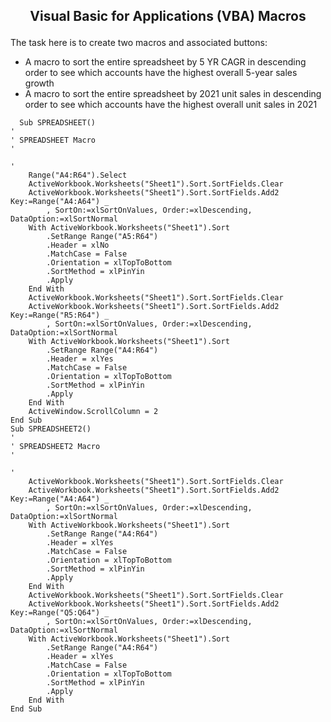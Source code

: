 ## <p align="center"> Visual Basic for Applications (VBA) Macros
  
  
The task here is to create two macros and associated buttons:
-   A macro to sort the entire spreadsheet by 5 YR CAGR in descending order to see which accounts have the highest overall 5-year sales growth
-    A macro to sort the entire spreadsheet by 2021 unit sales in descending order to see which accounts have the highest overall unit sales in 2021
  
```excel
  Sub SPREADSHEET()
'
' SPREADSHEET Macro
'

'
    Range("A4:R64").Select
    ActiveWorkbook.Worksheets("Sheet1").Sort.SortFields.Clear
    ActiveWorkbook.Worksheets("Sheet1").Sort.SortFields.Add2 Key:=Range("A4:A64") _
        , SortOn:=xlSortOnValues, Order:=xlDescending, DataOption:=xlSortNormal
    With ActiveWorkbook.Worksheets("Sheet1").Sort
        .SetRange Range("A5:R64")
        .Header = xlNo
        .MatchCase = False
        .Orientation = xlTopToBottom
        .SortMethod = xlPinYin
        .Apply
    End With
    ActiveWorkbook.Worksheets("Sheet1").Sort.SortFields.Clear
    ActiveWorkbook.Worksheets("Sheet1").Sort.SortFields.Add2 Key:=Range("R5:R64") _
        , SortOn:=xlSortOnValues, Order:=xlDescending, DataOption:=xlSortNormal
    With ActiveWorkbook.Worksheets("Sheet1").Sort
        .SetRange Range("A4:R64")
        .Header = xlYes
        .MatchCase = False
        .Orientation = xlTopToBottom
        .SortMethod = xlPinYin
        .Apply
    End With
    ActiveWindow.ScrollColumn = 2
End Sub
Sub SPREADSHEET2()
'
' SPREADSHEET2 Macro
'

'
    ActiveWorkbook.Worksheets("Sheet1").Sort.SortFields.Clear
    ActiveWorkbook.Worksheets("Sheet1").Sort.SortFields.Add2 Key:=Range("A4:A64") _
        , SortOn:=xlSortOnValues, Order:=xlDescending, DataOption:=xlSortNormal
    With ActiveWorkbook.Worksheets("Sheet1").Sort
        .SetRange Range("A4:R64")
        .Header = xlYes
        .MatchCase = False
        .Orientation = xlTopToBottom
        .SortMethod = xlPinYin
        .Apply
    End With
    ActiveWorkbook.Worksheets("Sheet1").Sort.SortFields.Clear
    ActiveWorkbook.Worksheets("Sheet1").Sort.SortFields.Add2 Key:=Range("Q5:Q64") _
        , SortOn:=xlSortOnValues, Order:=xlDescending, DataOption:=xlSortNormal
    With ActiveWorkbook.Worksheets("Sheet1").Sort
        .SetRange Range("A4:R64")
        .Header = xlYes
        .MatchCase = False
        .Orientation = xlTopToBottom
        .SortMethod = xlPinYin
        .Apply
    End With
End Sub
```
  
